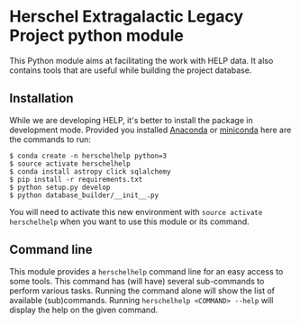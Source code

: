 Herschel Extragalactic Legacy Project python module
===================================================

This Python module aims at facilitating the work with HELP data. It also
contains tools that are useful while building the project database.

Installation
------------

While we are developing HELP, it's better to install the package in development
mode. Provided you installed [Anaconda](https://www.continuum.io/) or
[miniconda](http://conda.pydata.org/miniconda.html) here are the commands to
run:

```Shell
$ conda create -n herschelhelp python=3
$ source activate herschelhelp
$ conda install astropy click sqlalchemy
$ pip install -r requirements.txt
$ python setup.py develop
$ python database_builder/__init__.py
```

You will need to activate this new environment with `source activate
herschelhelp` when you want to use this module or its command.

Command line
------------

This module provides a `herschelhelp` command line for an easy access to some
tools. This command has (will have) several sub-commands to perform various
tasks. Running the command alone will show the list of available (sub)commands.
Running `herschelhelp <COMMAND> --help` will display the help on the given
command.
